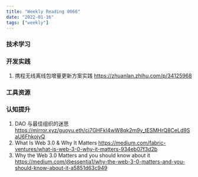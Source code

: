 ```yaml
---
title: "Weekly Reading 0066"
date: "2022-01-16"
tags: ["weekly"]
---
```

### 技术学习

### 开发实践
1. 携程无线离线包增量更新方案实践 https://zhuanlan.zhihu.com/p/34125968
### 工具资源

### 认知提升
1. DAO 与最佳组织的迷思 https://mirror.xyz/guoyu.eth/cj7GHFkl4wW8qk2m9y_tESMHrQ8CeLd9SaU6FhkojyQ
2. What Is Web 3.0 & Why It Matters https://medium.com/fabric-ventures/what-is-web-3-0-why-it-matters-934eb07f3d2b
3. Why the Web 3.0 Matters and you should know about it https://medium.com/@essentia1/why-the-web-3-0-matters-and-you-should-know-about-it-a5851d63c949